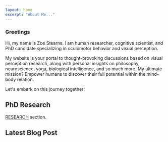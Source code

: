 ```yaml
---
layout: home
excerpt: "About Me..."
---
```




### Greetings

Hi, my name is Zoe Stearns. I am human researcher, cognitive scientist, and PhD candidate specializing in oculomotor behavior and visual perception.

My website is your portal to thought-provoking discussions based on visual perception research, along with personal insights on philosophy, neuroscience, yoga, biological intelligence, and so much more. My ultimate mission? Empower humans to discover their full potential within the mind-body relation.

Let's embark on this journey together!

## PhD Research


[RESEARCH](/research) section. 


## Latest Blog Post

  
